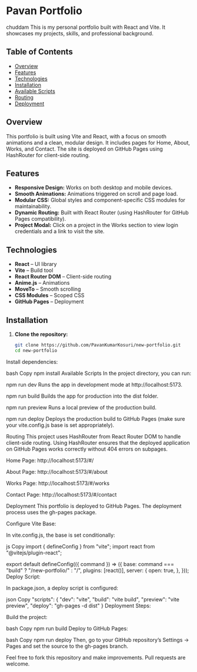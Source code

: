 # Pavan Portfolio
chuddam
This is my personal portfolio built with React and Vite. It showcases my projects, skills, and professional background.

## Table of Contents

- [Overview](#overview)
- [Features](#features)
- [Technologies](#technologies)
- [Installation](#installation)
- [Available Scripts](#available-scripts)
- [Routing](#routing)
- [Deployment](#deployment)

## Overview

This portfolio is built using Vite and React, with a focus on smooth animations and a clean, modular design. It includes pages for Home, About, Works, and Contact. The site is deployed on GitHub Pages using HashRouter for client-side routing.

## Features

- **Responsive Design:** Works on both desktop and mobile devices.
- **Smooth Animations:** Animations triggered on scroll and page load.
- **Modular CSS:** Global styles and component-specific CSS modules for maintainability.
- **Dynamic Routing:** Built with React Router (using HashRouter for GitHub Pages compatibility).
- **Project Modal:** Click on a project in the Works section to view login credentials and a link to visit the site.

## Technologies

- **React** – UI library
- **Vite** – Build tool
- **React Router DOM** – Client-side routing
- **Anime.js** – Animations
- **MoveTo** – Smooth scrolling
- **CSS Modules** – Scoped CSS
- **GitHub Pages** – Deployment

## Installation

1. **Clone the repository:**

   ```bash
   git clone https://github.com/PavanKumarKosuri/new-portfolio.git
   cd new-portfolio
Install dependencies:

bash
Copy
npm install
Available Scripts
In the project directory, you can run:

npm run dev
Runs the app in development mode at http://localhost:5173.

npm run build
Builds the app for production into the dist folder.

npm run preview
Runs a local preview of the production build.

npm run deploy
Deploys the production build to GitHub Pages (make sure your vite.config.js base is set appropriately).

Routing
This project uses HashRouter from React Router DOM to handle client-side routing. Using HashRouter ensures that the deployed application on GitHub Pages works correctly without 404 errors on subpages.

Home Page: http://localhost:5173/#/

About Page: http://localhost:5173/#/about

Works Page: http://localhost:5173/#/works

Contact Page: http://localhost:5173/#/contact

Deployment
This portfolio is deployed to GitHub Pages. The deployment process uses the gh-pages package.

Configure Vite Base:

In vite.config.js, the base is set conditionally:

js
Copy
import { defineConfig } from "vite";
import react from "@vitejs/plugin-react";

export default defineConfig(({ command }) => ({
  base: command === "build" ? "/new-portfolio/" : "/",
  plugins: [react()],
  server: {
    open: true,
  },
}));
Deploy Script:

In package.json, a deploy script is configured:

json
Copy
"scripts": {
  "dev": "vite",
  "build": "vite build",
  "preview": "vite preview",
  "deploy": "gh-pages -d dist"
}
Deployment Steps:

Build the project:

bash
Copy
npm run build
Deploy to GitHub Pages:

bash
Copy
npm run deploy
Then, go to your GitHub repository’s Settings → Pages and set the source to the gh-pages branch.

Feel free to fork this repository and make improvements. Pull requests are welcome.
